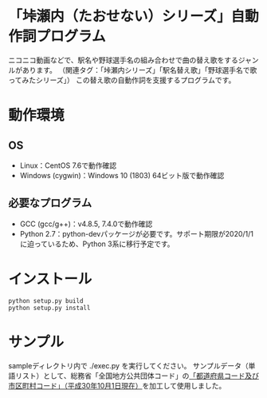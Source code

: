 # 「垰瀬内（たおせない）シリーズ」自動作詞プログラム
ニコニコ動画などで、駅名や野球選手名の組み合わせで曲の替え歌をするジャンルがあります。
（関連タグ：「垰瀬内シリーズ」「駅名替え歌」「野球選手名で歌ってみたシリーズ」）
この替え歌の自動作詞を支援するプログラムです。

# 動作環境
## OS
- Linux：CentOS 7.6で動作確認
- Windows (cygwin)：Windows 10 (1803) 64ビット版で動作確認

## 必要なプログラム
- GCC (gcc/g++)：v4.8.5, 7.4.0で動作確認
- Python 2.7：python-devパッケージが必要です。サポート期限が2020/1/1に迫っているため、Python 3系に移行予定です。

# インストール

```
python setup.py build
python setup.py install
```

# サンプル
sampleディレクトリ内で ./exec.py を実行してください。
サンプルデータ（単語リスト）として、総務省「全国地方公共団体コード」の[「都道府県コード及び市区町村コード」（平成30年10月1日現在）](http://www.soumu.go.jp/denshijiti/code.html)を加工して使用しました。
